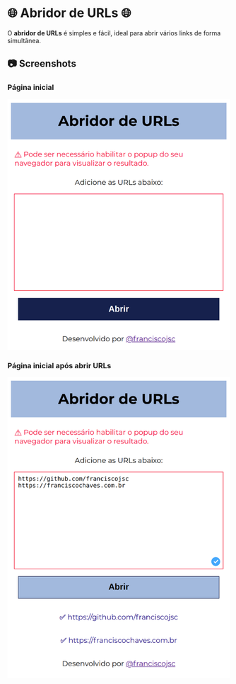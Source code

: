 # :globe_with_meridians: Abridor de URLs :globe_with_meridians:

O **abridor de URLs** é simples e fácil, ideal para abrir vários links de forma simultânea.

## :camera: Screenshots

### Página inicial

![Página inicial](screenshot-01.png)

### Página inicial após abrir URLs

![Página inicial após abrir URLs](screenshot-02.png)
